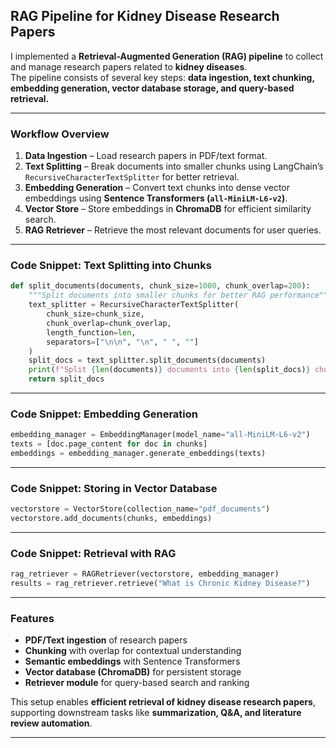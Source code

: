 ##  RAG Pipeline for Kidney Disease Research Papers

I implemented a **Retrieval-Augmented Generation (RAG) pipeline** to collect and manage research papers related to **kidney diseases**.  
The pipeline consists of several key steps: **data ingestion, text chunking, embedding generation, vector database storage, and query-based retrieval.**

---

### Workflow Overview
1. **Data Ingestion** – Load research papers in PDF/text format.  
2. **Text Splitting** – Break documents into smaller chunks using LangChain’s `RecursiveCharacterTextSplitter` for better retrieval.  
3. **Embedding Generation** – Convert text chunks into dense vector embeddings using **Sentence Transformers (`all-MiniLM-L6-v2`)**.  
4. **Vector Store** – Store embeddings in **ChromaDB** for efficient similarity search.  
5. **RAG Retriever** – Retrieve the most relevant documents for user queries.

---

### Code Snippet: Text Splitting into Chunks
```python
def split_documents(documents, chunk_size=1000, chunk_overlap=200):
    """Split documents into smaller chunks for better RAG performance"""
    text_splitter = RecursiveCharacterTextSplitter(
        chunk_size=chunk_size,
        chunk_overlap=chunk_overlap,
        length_function=len,
        separators=["\n\n", "\n", " ", ""]
    )
    split_docs = text_splitter.split_documents(documents)
    print(f"Split {len(documents)} documents into {len(split_docs)} chunks")
    return split_docs
````

---

### Code Snippet: Embedding Generation

```python
embedding_manager = EmbeddingManager(model_name="all-MiniLM-L6-v2")
texts = [doc.page_content for doc in chunks]
embeddings = embedding_manager.generate_embeddings(texts)
```

---

### Code Snippet: Storing in Vector Database

```python
vectorstore = VectorStore(collection_name="pdf_documents")
vectorstore.add_documents(chunks, embeddings)
```

---

###  Code Snippet: Retrieval with RAG

```python
rag_retriever = RAGRetriever(vectorstore, embedding_manager)
results = rag_retriever.retrieve("What is Chronic Kidney Disease?")
```

---

###  Features

*  **PDF/Text ingestion** of research papers
*  **Chunking** with overlap for contextual understanding
*  **Semantic embeddings** with Sentence Transformers
*  **Vector database (ChromaDB)** for persistent storage
*  **Retriever module** for query-based search and ranking

This setup enables **efficient retrieval of kidney disease research papers**, supporting downstream tasks like **summarization, Q&A, and literature review automation**.

---
